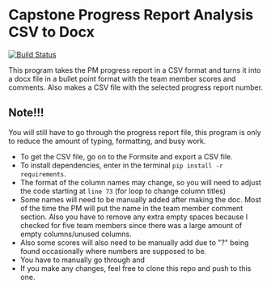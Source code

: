 # Capstone Progress Report Analysis CSV to Docx
[![Build Status](https://app.travis-ci.com/ccorprew22/capstone-analysis-csv-to-docx.svg?branch=main)](https://app.travis-ci.com/ccorprew22/capstone-analysis-csv-to-docx)

This program takes the PM progress report in a CSV format and turns it into a docx file in a bullet point format with the team member scores and comments. Also makes a CSV file with the selected progress report number.

## Note!!!
You will still have to go through the progress report file, this program is only to reduce the amount of typing, formatting, and busy work.

+ To get the CSV file, go on to the Formsite and export a CSV file.
+ To install dependencies, enter in the terminal `pip install -r requirements`.
+ The format of the column names may change, so you will need to adjust the code starting at `line 73` (for loop to change column titles)
+ Some names will need to be manually added after making the doc. Most of the time the PM will put the name in the team member comment section. Also you have to remove any extra empty spaces because I checked for five team members since there was a large amount of empty columns/unused columns.
+ Also some scores will also need to be manually add due to "?" being found
occasionally where numbers are supposed to be.
+ You have to manually go through and
+ If you make any changes, feel free to clone this repo and push to this one.
